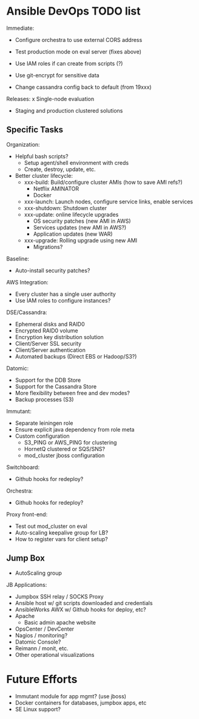 # Ansible DevOps TODO list

Immediate:
- Configure orchestra to use external CORS address
- Test production mode on eval server (fixes above)

- Use IAM roles if can create from scripts (?)
- Use git-encrypt for sensitive data
- Change cassandra config back to default (from 19xxx)

Releases:
x Single-node evaluation
- Staging and production clustered solutions

## Specific Tasks

Organization:

- Helpful bash scripts?
  - Setup agent/shell environment with creds
  - Create, destroy, update, etc.
- Better cluster lifecycle:
  - xxx-build: Build/configure cluster AMIs (how to save AMI refs?)
  	- Netflix AMINATOR
	- Docker
  - xxx-launch: Launch nodes, configure service links, enable services
  - xxx-shutdown: Shutdown cluster
  - xxx-update: online lifecycle upgrades
	- OS security patches (new AMI in AWS)
	- Services updates (new AMI in AWS?)
    - Application updates (new WAR)
  - xxx-upgrade: Rolling upgrade using new AMI
  	- Migrations?

Baseline:
- Auto-install security patches?

AWS Integration:
- Every cluster has a single user authority
- Use IAM roles to configure instances?
  
DSE/Cassandra:

- Ephemeral disks and RAID0
- Encrypted RAID0 volume
- Encryption key distribution solution
- Client/Server SSL security
- Client/Server authentication
- Automated backups (Direct EBS or Hadoop/S3?)

Datomic:

- Support for the DDB Store
- Support for the Cassandra Store
- More flexibility between free and dev modes?
- Backup processes (S3)

Immutant:

- Separate leiningen role
- Ensure explicit java dependency from role meta
- Custom configuration
  - S3_PING or AWS_PING for clustering
  - HornetQ clustered or SQS/SNS?
  - mod_cluster jboss configuration

Switchboard:

- Github hooks for redeploy?

Orchestra:

- Github hooks for redeploy?

Proxy front-end:

- Test out mod_cluster on eval
- Auto-scaling keepalive group for LB?
- How to register vars for client setup?


## Jump Box
- AutoScaling group

JB Applications:

- Jumpbox SSH relay / SOCKS Proxy
- Ansible host w/ git scripts downloaded and credentials
- AnsibleWorks AWX w/ Github hooks for deploy, etc?
- Apache
  - Basic admin apache website
- OpsCenter / DevCenter
- Nagios / monitoring?
- Datomic Console?
- Reimann / monit, etc.
- Other operational visualizations


# Future Efforts

- Immutant module for app mgmt? (use jboss)
- Docker containers for databases, jumpbox apps, etc
- SE Linux support?

